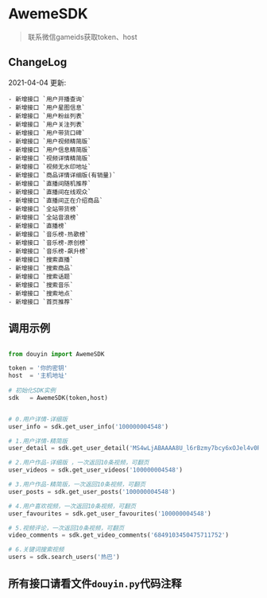 # AwemeSDK

> 联系微信gameids获取token、host
>

## ChangeLog

2021-04-04 更新:

    - 新增接口 `用户开播查询`
    - 新增接口 `用户星图信息`
    - 新增接口 `用户粉丝列表`
    - 新增接口 `用户关注列表`
    - 新增接口 `用户带货口碑`
    - 新增接口 `用户视频精简版`
    - 新增接口 `用户信息精简版`
    - 新增接口 `视频详情精简版`
    - 新增接口 `视频无水印地址`
    - 新增接口 `商品详情详细版(有销量)`
    - 新增接口 `直播间随机推荐`
    - 新增接口 `直播间在线观众`
    - 新增接口 `直播间正在介绍商品`
    - 新增接口 `全站带货榜`
    - 新增接口 `全站音浪榜`
    - 新增接口 `直播榜`
    - 新增接口 `音乐榜-热歌榜`
    - 新增接口 `音乐榜-原创榜`
    - 新增接口 `音乐榜-飙升榜`
    - 新增接口 `搜索直播`
    - 新增接口 `搜索商品`
    - 新增接口 `搜索话题`
    - 新增接口 `搜索音乐`
    - 新增接口 `搜索地点`
    - 新增接口 `首页推荐`

## 调用示例

```python

from douyin import AwemeSDK

token = '你的密钥'
host  = '主机地址'  
              
# 初始化SDK实例
sdk   = AwemeSDK(token,host)


# 0.用户详情-详细版
user_info = sdk.get_user_info('100000004548')

# 1.用户详情-精简版
user_detail = sdk.get_user_detail('MS4wLjABAAAA8U_l6rBzmy7bcy6xOJel4v0RzoR_wfAubGPeJimN__4')

# 2.用户作品-详细版 ，一次返回10条视频，可翻页
user_videos = sdk.get_user_videos('100000004548')

# 3.用户作品-精简版，一次返回10条视频，可翻页
user_posts = sdk.get_user_posts('100000004548')

# 4.用户喜欢视频，一次返回10条视频，可翻页
user_favourites = sdk.get_user_favourites('100000004548')

# 5.视频评论，一次返回10条视频，可翻页
video_comments = sdk.get_video_comments('6849103450475711752') 

# 6.关键词搜索视频
users = sdk.search_users('热巴')


```

## 所有接口请看文件`douyin.py`代码注释
 